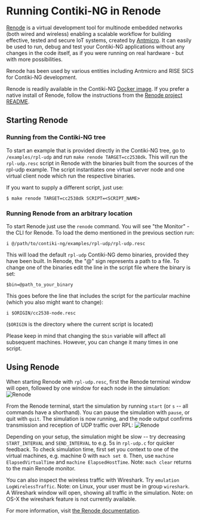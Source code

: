 # Running Contiki‐NG in Renode

[Renode](http://renode.io) is a virtual development tool for multinode embedded networks (both wired and wireless) enabling a scalable workflow for building effective, tested and secure IoT systems, created by [Antmicro](http://antmicro.com/blog/2017/08/renode-press-release/).
It can easily be used to run, debug and test your Contiki-NG applications without any changes in the code itself, as if you were running on real hardware - but with more possibilities.

Renode has been used by various entities including Antmicro and RISE SICS for Contiki-NG development.

Renode is readily available in the Contiki-NG [Docker image](/doc/getting-started/Docker).
If you prefer a native install of Renode, follow the instructions from the [Renode project README](https://github.com/renode/renode/blob/master/README.rst#installation).

## Starting Renode

### Running from the Contiki-NG tree

To start an example that is provided directly in the Contiki-NG tree, go to
`/examples/rpl-udp` and run `make renode TARGET=cc2538dk`. This will
run the `rpl-udp.resc` script in Renode with the binaries built from the sources
of the rpl-udp example. The script instantiates one virtual server node and one
virtual client node which run the respective binaries.

If you want to supply a different script, just use:

    $ make renode TARGET=cc2538dk SCRIPT=<SCRIPT_NAME>

### Running Renode from an arbitrary location

To start Renode just use the `renode` command.
You will see "the Monitor" - the CLI for Renode.
To load the demo mentioned in the previous section run:

    i @/path/to/contiki-ng/examples/rpl-udp/rpl-udp.resc

This will load the default `rpl-udp` Contiki-NG demo binaries, provided they have been built.
In Renode, the "@" sign represents a path to a file.
To change one of the binaries edit the line in the script file where the binary is set:

    $bin=@path_to_your_binary

This goes before the line that includes the script for the particular machine
(which you also might want to change):

    i $ORIGIN/cc2538-node.resc

(`$ORIGIN` is the directory where the current script is located)

Please keep in mind that changing the `$bin` variable will affect all
subsequent machines. However, you can change it many times in one
script.

## Using Renode

When starting Renode with `rpl-udp.resc`, first the Renode terminal window will open, followed by one window for each node in the simulation:
![Renode](https://contiki-ng.github.io/images/renode-1.png)

From the Renode terminal, start the simulation by running `start` (or `s` -- all commands have a shorthand).
You can pause the simulation with `pause`, or quit with `quit`.
The simulation is now running, and the node output confirms transmission and reception of UDP traffic over RPL:
![Renode](https://contiki-ng.github.io/images/renode-2.png)

Depending on your setup, the simulation might be slow -- try decreasing `START_INTERVAL` and `SEND_INTERVAL` to e.g. 5s in `rpl-udp.c` for quicker feedback.
To check simulation time, first set you context to one of the virtual machines, e.g. machine 0 with `mach set 0`. Then, use `machine ElapsedVirtualTime` and `machine ElapsedHostTime`.
Note: `mach clear` returns to the main Renode monitor.

You can also inspect the wireless traffic with Wireshark. Try `emulation LogWirelessTraffic`. Note: on Linux, your user must be in group `wireshark`. A Wireshark window will open, showing all traffic in the simulation. Note: on OS-X the wireshark feature is not currently available.

For more information, visit [the Renode documentation](http://renode.readthedocs.org).
